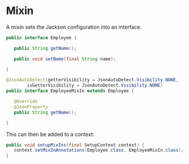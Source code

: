 # Mixin

A mixin sets the Jackson configuration into an interface.

```java
public interface Employee {

   public String getName();

   public void setName(final String name);

}
```

```java
@JsonAutoDetect(getterVisibility = JsonAutoDetect.Visibility.NONE,
        isGetterVisibility = JsonAutoDetect.Visibility.NONE)
public interface EmployeeMixIn extends Employee {

   @Override
   @JsonProperty
   public String getName();

}
```

This can then be added to a context:

```java
public void setupMixIns(final SetupContext context) {
   context.setMixInAnnotations(Employee.class, EmployeeMixIn.class);
}
```

